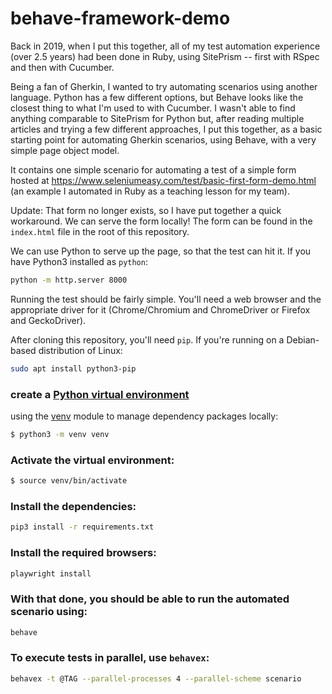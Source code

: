# behave-framework-demo

Back in 2019, when I put this together, all of my test automation experience (over 2.5 years) had been done in Ruby, using SitePrism -- first with RSpec and then with Cucumber.

Being a fan of Gherkin, I wanted to try automating scenarios using another language.  Python has a few different options, but Behave looks like the closest thing to what I'm used to with Cucumber.  I wasn't able to find anything comparable to SitePrism for Python but, after reading multiple articles and trying a few different approaches, I put this together, as a basic starting point for automating Gherkin scenarios, using Behave, with a very simple page object model.

It contains one simple scenario for automating a test of a simple form hosted at https://www.seleniumeasy.com/test/basic-first-form-demo.html (an example I automated in Ruby as a teaching lesson for my team).

Update: That form no longer exists, so I have put together a quick workaround.  We can serve the form locally!  The form can be found in the `index.html` file in the root of this repository.

We can use Python to serve up the page, so that the test can hit it.  If you have Python3 installed as `python`:
``` bash
python -m http.server 8000
```

Running the test should be fairly simple.
You'll need a web browser and the appropriate driver for it (Chrome/Chromium and ChromeDriver or Firefox and GeckoDriver).

After cloning this repository, you'll need `pip`.
If you're running on a Debian-based distribution of Linux:

```bash
sudo apt install python3-pip
```

### create a [Python virtual environment](https://docs.python.org/3/tutorial/venv.html)
using the [venv](https://docs.python.org/3/library/venv.html) module
to manage dependency packages locally:
```bash
$ python3 -m venv venv
```

### Activate the virtual environment:
```bash
$ source venv/bin/activate
```


### Install the dependencies:
``` bash
pip3 install -r requirements.txt
```


### Install the required browsers:
``` bash
playwright install
```

### With that done, you should be able to run the automated scenario using:
``` bash
behave
```

### To execute tests in parallel, use `behavex`:
``` bash
behavex -t @TAG --parallel-processes 4 --parallel-scheme scenario
```

